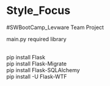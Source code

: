 # Style_Focus
#SWBootCamp_Levware Team Project

main.py required library <br> <br>

pip install Flask <br>
pip install Flask-Migrate <br>
pip install Flask-SQLAlchemy <br>
pip install -U Flask-WTF